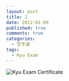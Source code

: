 ```yaml
--- 
layout: post
title: 2
date: 2012-01-09
published: true
comments: true
categories:
  - 空手道
tags:
  - Kyu Exam 
---
```

![Kyu Exam Certificate](http://ztpala.com/wp-content/uploads/2012/01/IMG_3493-585x390.jpg)

